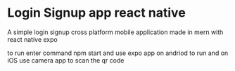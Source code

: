 # Login Signup app react native
 A simple login signup cross platform mobile application made in mern with react native expo

to run enter command
npm start
and use expo app on andriod to run and on iOS use camera app to scan the qr code